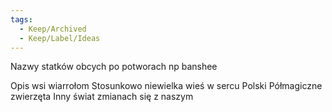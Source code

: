 ```yaml
---
tags:
  - Keep/Archived
  - Keep/Label/Ideas
---
```


Nazwy statków obcych po potworach np banshee


Opis wsi wiarrołom
Stosunkowo niewielka wieś w sercu Polski
Półmagiczne zwierzęta
Inny świat zmianach się z naszym